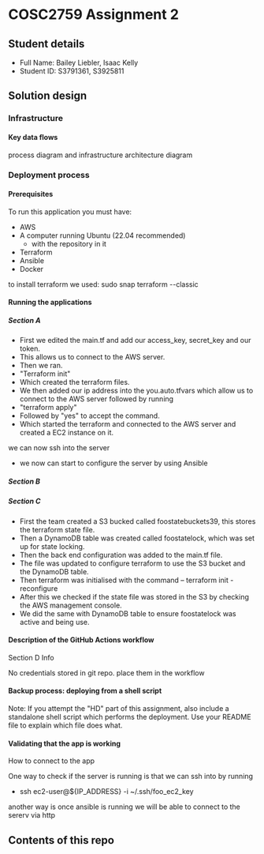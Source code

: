 # COSC2759 Assignment 2

## Student details

- Full Name: Bailey Liebler, Isaac Kelly
- Student ID: S3791361, S3925811

## Solution design


### Infrastructure


#### Key data flows

process diagram and infrastructure architecture diagram

### Deployment process

#### Prerequisites

To run this application you must have:
- AWS
- A computer running Ubuntu (22.04 recommended)
	- with the repository in it 
- Terraform
- Ansible
- Docker
    
to install terraform we used:
sudo snap terraform --classic

#### Running the applications

##### Section A

- First we edited the main.tf and add our access_key, secret_key and our token.
- This allows us to connect to the AWS server.
- Then we ran.
- "Terraform init"
- Which created the terraform files.
- We then added our ip address into the you.auto.tfvars which allow us to connect to the AWS server followed by running
- "terraform apply"
- Followed by "yes" to accept the command.
- Which started the terraform and connected to the AWS server and created a EC2 instance on it.

we can now ssh into the server

- we now can start to configure the server by using Ansible

##### Section B

##### Section C
- First the team created a S3 bucked called foostatebuckets39, this stores the terraform state file. 
- Then a DynamoDB table was created called foostatelock, which was set up for state locking. 
- Then the back end configuration was added to the main.tf file.
- The file was updated to configure terraform to use the S3 bucket and the DynamoDB table. 
- Then terraform was initialised with the command – terraform init -reconfigure
- After this we checked if the state file was stored in the S3 by checking the AWS management console. 
- We did the same with DynamoDB table to ensure foostatelock was active and being use. 



#### Description of the GitHub Actions workflow

Section D Info

No credentials stored in git repo. place them in the workflow

#### Backup process: deploying from a shell script

Note: If you attempt the "HD" part of this assignment, also include a standalone shell script which performs the deployment. Use your README file to explain which file does what.

#### Validating that the app is working

How to connect to the app

One way to check if the server is running is that we can ssh into by running
- ssh ec2-user@${IP_ADDRESS} -i ~/.ssh/foo_ec2_key

another way is once ansible is running we will be able to connect to the sererv via http

## Contents of this repo


